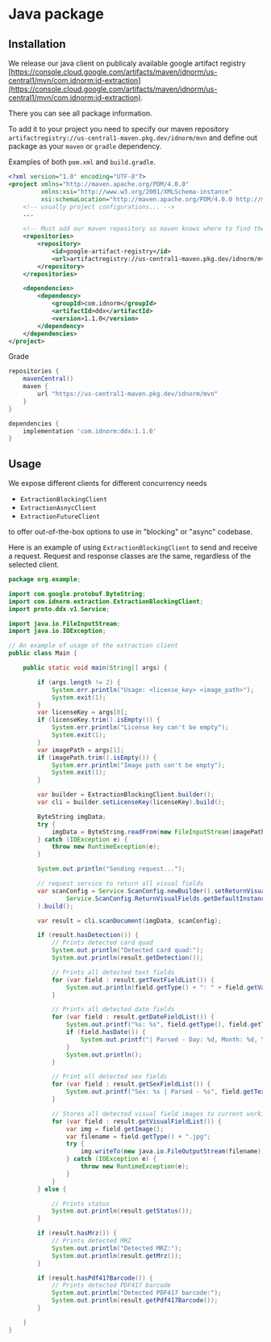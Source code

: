 # Java package

## Installation

We release our java client on publicaly available google artifact registry [https://console.cloud.google.com/artifacts/maven/idnorm/us-central1/mvn/com.idnorm:id-extraction](https://console.cloud.google.com/artifacts/maven/idnorm/us-central1/mvn/com.idnorm:id-extraction).

There you can see all package information.

To add it to your project you need to specify our maven repository `artifactregistry://us-central1-maven.pkg.dev/idnorm/mvn` and define out package
as your `maven` or `gradle` dependency.

Examples of both `pom.xml` and `build.gradle`.

```xml
<?xml version="1.0" encoding="UTF-8"?>
<project xmlns="http://maven.apache.org/POM/4.0.0"
         xmlns:xsi="http://www.w3.org/2001/XMLSchema-instance"
         xsi:schemaLocation="http://maven.apache.org/POM/4.0.0 http://maven.apache.org/xsd/maven-4.0.0.xsd">
    <!-- usually project configurations... -->
    ...

    <!-- Must add our maven repository so maven knows where to find the dep -->
    <repositories>
        <repository>
            <id>google-artifact-registry</id>
            <url>artifactregistry://us-central1-maven.pkg.dev/idnorm/mvn</url>
        </repository>
    </repositories>

    <dependencies>
        <dependency>
            <groupId>com.idnorm</groupId>
            <artifactId>ddx</artifactId>
            <version>1.1.0</version>
        </dependency>
    </dependencies>
</project>
```

Grade
```groovy
repositories {
    mavenCentral()
    maven {
        url "https://us-central1-maven.pkg.dev/idnorm/mvn"
    }
}

dependencies {
    implementation 'com.idnorm:ddx:1.1.0'
}
```

## Usage

We expose different clients for different concurrency needs

- `ExtractionBlockingClient`
- `ExtractionAsnycClient`
- `ExtractionFutureClient`

to offer out-of-the-box options to use in "blocking" or "async" codebase.

Here is an example of using `ExtractionBlockingClient` to send and receive a request.
Request and response classes are the same, regardless of the selected client.

```java
package org.example;

import com.google.protobuf.ByteString;
import com.idnorm.extraction.ExtractionBlockingClient;
import proto.ddx.v1.Service;

import java.io.FileInputStream;
import java.io.IOException;

// An example of usage of the extraction client
public class Main {

    public static void main(String[] args) {

        if (args.length != 2) {
            System.err.println("Usage: <license_key> <image_path>");
            System.exit(1);
        }
        var licenseKey = args[0];
        if (licenseKey.trim().isEmpty()) {
            System.err.println("License key can't be empty");
            System.exit(1);
        }
        var imagePath = args[1];
        if (imagePath.trim().isEmpty()) {
            System.err.println("Image path can't be empty");
            System.exit(1);
        }

        var builder = ExtractionBlockingClient.builder();
        var cli = builder.setLicenseKey(licenseKey).build();

        ByteString imgData;
        try {
            imgData = ByteString.readFrom(new FileInputStream(imagePath));
        } catch (IOException e) {
            throw new RuntimeException(e);
        }

        System.out.println("Sending request...");

        // request service to return all visual fields
        var scanConfig = Service.ScanConfig.newBuilder().setReturnVisualFields(
                Service.ScanConfig.ReturnVisualFields.getDefaultInstance()
        ).build();

        var result = cli.scanDocument(imgData, scanConfig);

        if (result.hasDetection()) {
            // Prints detected card quad
            System.out.println("Detected card quad:");
            System.out.println(result.getDetection());

            // Prints all detected text fields
            for (var field : result.getTextFieldList()) {
                System.out.println(field.getType() + ": " + field.getValue());
            }

            // Prints all detected date fields
            for (var field : result.getDateFieldList()) {
                System.out.printf("%s: %s", field.getType(), field.getTextValue());
                if (field.hasDate()) {
                    System.out.printf("| Parsed - Day: %d, Month: %d, Year: %d", field.getDate().getDay(), field.getDate().getMonth(), field.getDate().getYear());
                }
                System.out.println();
            }

            // Print all detected sex fields
            for (var field : result.getSexFieldList()) {
                System.out.printf("Sex: %s | Parsed - %s", field.getTextValue(), field.getSex());
            }

            // Stores all detected visual field images to current working dir
            for (var field : result.getVisualFieldList()) {
                var img = field.getImage();
                var filename = field.getType() + ".jpg";
                try {
                    img.writeTo(new java.io.FileOutputStream(filename));
                } catch (IOException e) {
                    throw new RuntimeException(e);
                }
            }
        } else {

            // Prints status
            System.out.println(result.getStatus());
        }

        if (result.hasMrz()) {
            // Prints detected MRZ
            System.out.println("Detected MRZ:");
            System.out.println(result.getMrz());
        }

        if (result.hasPdf417Barcode()) {
            // Prints detected PDF417 barcode
            System.out.println("Detected PDF417 barcode:");
            System.out.println(result.getPdf417Barcode());
        }

    }
}
```
